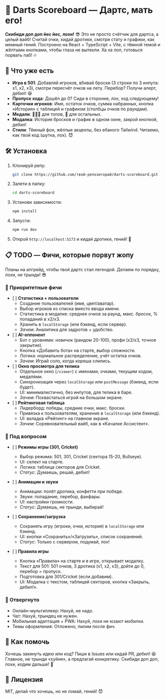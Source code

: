 # 🎯 Darts Scoreboard — Дартс, мать его!

**Скибиди доп доп йес йес, лохи!** 😎 Это не просто счётчик для дартса, а целый вайб! Считай очки, кидай дротики, смотри стату и графики, как мемный гений. Построено на React + TypeScript + Vite, с тёмной темой и жёлтыми кнопками, чтобы глаза не вытекли. Ха ха лол, готовься порвать паб! 🔥

## 🚀 Что уже есть

- **Игра в 501**: Добавляй игроков, вбивай броски (3 строки по 3 инпута: x1, x2, x3), смотри пересчёт очков на лету. Перебор? Получи алерт, дебил! 😆
- **Пропуск хода**: Дошёл до 0? Сиди в сторонке, лох, ход следующему!
- **Карточки игроков**: Имя, остаток очков, сумма набранных, кнопка «История» с таблицей и графиком (столбцы очков по раундам).
- **Медали**: 🥇🥈🥉 для топов, 🎀 для остальных.
- **Модалка**: История бросков и график в одном окне, закрой кнопкой, дебил!
- **Стили**: Тёмный фон, жёлтые акценты, без ебаного Tailwind. Читаемо, как твой код (шутка, лох). 😈

## 🛠️ Установка

1. Клонируй репу:

   ```bash
   git clone https://github.com/твой-репозиторий/darts-scoreboard.git
   ```

2. Залети в папку:

   ```bash
   cd darts-scoreboard
   ```

3. Установи зависимости:

   ```bash
   npm install
   ```

4. Запусти:

   ```bash
   npm run dev
   ```

5. Открой `http://localhost:5173` и кидай дротики, гений! 🎯

## 📋 TODO — Фичи, которые порвут жопу

Планы на апгрейд, чтобы твой дартс стал легендой. Делаем по порядку, лохи, не трынди! 😎

### 🥇 Приоритетные фичи

- \[ \] **Статистика + пользователи**
  - Создание пользователей (имя, цвет/аватар).
  - Выбор игроков из списка вместо ввода имени.
  - Статистика в модалке: среднее очков за раунд, макс. бросок, % попаданий в x2/x3.
  - Хранить в `localStorage` (или бэкенд, если сервер).
  - *Зачем*: Аналитика для задротов + удобство.
- \[ \] **AI-оппонент**
  - Бот с уровнями: новичок (рандом 20-100), профи (x2/x3, точное закрытие).
  - Кнопка «Добавить бота» на старте, выбор сложности.
  - Логика: нормальное распределение, учёт остатка очков.
  - *Зачем*: Играй соло, когда кореша слились.
- \[ \] **Окно просмотра для телика**
  - Отдельное окно (`/viewer`) с именами, очками, текущим ходом, медалями.
  - Синхронизация через `localStorage` или `postMessage` (бэкенд, если будет).
  - UI: минималистично, без инпутов, для телика в баре.
  - *Зачем*: Похвастаться игрой на большом экране.
- \[ \] **Рейтинговая таблица**
  - Лидерборд: победы, средние очки, макс. броски.
  - Привязка к пользователям, хранение в `localStorage` (или бэкенд).
  - UI: вкладка «Рейтинг» на главном экране.
  - *Зачем*: Соревновательный вайб, как в «Качалке Ассистент».

### 🤔 Под вопросом

- \[ \] **Режимы игры (301, Cricket)**
  - Выбор режима: 501, 301, Cricket (сектора 15-20, Bullseye).
  - UI: селект на старте.
  - Логика: таблица секторов для Cricket.
  - *Статус*: Думаешь, решай, дебил!
- \[ \] **Анимации и звуки**
  - Анимации: полёт дротика, конфетти при победе.
  - Звуки: попадание, перебор, фанфары.
  - UI: настройки громкости.
  - *Статус*: Думаешь, не трынди, выбирай!
- \[ \] **Сохранение/загрузка**
  - Сохранять игру (игроки, очки, история) в `localStorage` или бэкенд.
  - UI: кнопки «Сохранить»/«Загрузить», список сохранений.
  - *Статус*: Только с сервером, подумай, лох!

- \[ \] **Правила игры**
  - Кнопка «Правила» на старте и в игре, открывает модалку.
  - Текст для 501: 501 очков, 3 дротика (x1, x2, x3), дойти до 0, перебор = пропуск.
  - Подготовка для 301/Cricket (если добавим).
  - UI: Модалка с текстом, таблицей секторов, кнопка «Закрыть, дебил!».



### 🚫 Отвергнуто

- Онлайн-мультиплеер: Нахуй, не надо.
- Чат: Нахуй, трындец не нужен.
- Мобильная адаптация + PWA: Нахуй, лохи не юзают мобилки.
- Темы оформления: Отложено, пилим после фич.

## 🤝 Как помочь

Хочешь закинуть идею или код? Пиши в Issues или кидай PR, дебил! 😆 Главное, не трынди «хуйня», а предлагай конкретику. Скибиди доп доп, лохи, кодим дальше! 🚀

## 📜 Лицензия

MIT, делай что хочешь, но не ломай, гений! 😈
